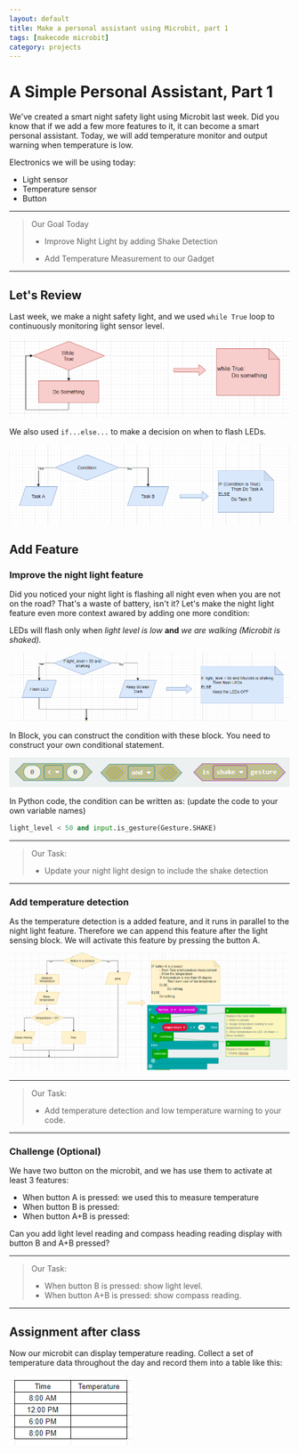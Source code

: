 ```yaml
---
layout: default
title: Make a personal assistant using Microbit, part 1
tags: [makecode microbit]
category: projects
---
```

# A Simple Personal Assistant, Part 1

We've created a smart night safety light using Microbit last week. Did you know that if we add a few more features to it, it can become a smart personal assistant. Today, we will add temperature monitor and output warning when temperature is low. 

Electronics we will be using today: 

- Light sensor
- Temperature sensor
- Button

*** 

> Our Goal Today
>
> - Improve Night Light by adding Shake Detection
>
> - Add Temperature Measurement to our Gadget

***

## Let's Review

Last week, we make a night safety light, and we used ```while True``` loop to continuously monitoring light sensor level. 

![whileTrue_flowchart_to_code](/assets/whileTrue_flowchart_to_Code.PNG)

We also used ```if...else...``` to make a decision on when to flash LEDs. 

![if_flowchart_to_code](/assets/IF_flowchart_to_Code.PNG)

## Add Feature

### Improve the night light feature

Did you noticed your night light is flashing all night even when you are not on the road? That's a waste of battery, isn't it? Let's make the night light feature even more context awared by adding one more condition:

LEDs will flash only when _light level is low_ **and** _we are walking (Microbit is shaked)._

![flowchart_shake_condition](/assets/2020_09_20_add_shake.PNG)

In Block, you can construct the condition with these block. You need to construct your own conditional statement. 

![add_shake_blocks](/assets/2020_09_20_add_shake_blocks.PNG)

In Python code, the condition can be written as: (update the code to your own variable names)

```python
light_level < 50 and input.is_gesture(Gesture.SHAKE)
```

***

> Our Task: 
>
> * Update your night light design to include the shake detection

***

### Add temperature detection

As the temperature detection is a added feature, and it runs in parallel to the night light feature. Therefore we can append this feature after the light sensing block. We will activate this feature by pressing the button A. 

![flowchart_add_temperature_detection](/assets/2020_09_20_add_temperature_detection.PNG)

***

> Our Task: 
>
> * Add temperature detection and low temperature warning to your code. 

***

### Challenge (Optional)

We have two button on the microbit, and we has use them to activate at least 3 features:

- When button A is pressed: we used this to measure temperature
- When button B is pressed: 
- When button A+B is pressed: 

Can you add light level reading and compass heading reading display with button B and A+B pressed? 

***

> Our Task: 
>
> * When button B is pressed: show light level.
> * When button A+B is pressed: show compass reading.  

***

## Assignment after class

Now our microbit can display temperature reading. Collect a set of temperature data throughout the day and record them into a table like this:

![temperature measurement table](/assets/2020_09_20_temperature_measurement_table.PNG)